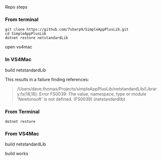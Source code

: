 Repo steps

### From terminal  
```
git clone https://github.com/7sharp9/SimpleAppPlusLib.git
cd SimpleAppPlusLib
dotnet restore netstandardLib
```
open vs4mac

### In VS4Mac  
build netstandardLib

This results in a failure finding references:

>/Users/dave.thomas/Projects/simpleAppPlusLib/netstandardLib/Library.fs(18,18): Error FS0039: The value, namespace, type or module 'Newtonsoft' is not defined. (FS0039) (netstandardlib)


### From Terminal
```
dotnet restore
```
### From VS4Mac  
build netstandardLib

build works
